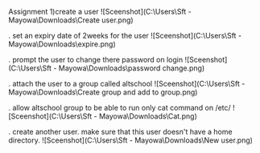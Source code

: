 Assignment
1)create a user
![Sceenshot](C:\Users\Sft - Mayowa\Downloads\Create user.png)

. set an expiry date of 2weeks for the user
![Sceenshot](C:\Users\Sft - Mayowa\Downloads\expire.png)

. prompt the user to change there password on login
![Sceenshot](C:\Users\Sft - Mayowa\Downloads\password change.png)

. attach the user to a group called altschool
![Sceenshot](C:\Users\Sft - Mayowa\Downloads\Create group and add to group.png)

. allow altschool group to be able to run only cat command on /etc/
![Sceenshot](C:\Users\Sft - Mayowa\Downloads\Cat.png)

. create another user. make sure that this user doesn't have a home directory.
![Sceenshot](C:\Users\Sft - Mayowa\Downloads\New user.png)
